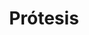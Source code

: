 ---
templateKey: specialties-page
language: es
title: Prótesis
redirects: /en/specialties/prosthodontics/

# Hero Section
hero:
  display: true
  type: default
  image: /img/hero-prosthodontics.jpg
  parallax: false
  title: >
    <span class="bebas" style="font-family:Bebas Neue Bold;color:white;font-weight:lighter">Prótesis</span>
  indicator: false
  halfSize: true

# Heading Section
specialtiesHeading:
  display: true
  img: /img/icon-prosthodontics.jpg
  content: Las consecuencias psicológicas asociadas a la ausencia de dientes generan mucha inseguridad en las personas y cambios conductuales capaces de limitar, e incluso destruir; sus relaciones sociales, afectivas y laborales.

# Aside section
paragraphSection:
  body: >
    <p>Es bien conocido que la integridad de las arcadas dentarias es factor clave para mantener el equilibrio y correcta función de todo el SISTEMA ESTOMATOGNÁTICO conformado por <em>dientes, maxilares, músculos masticatorios y articulaciones temporomandibulares. </em><strong> Si se pierden uno o varios dientes y no son reemplazados a la brevedad, las piezas vecinas a los espacios vacíos se inclinan y desplazan hacia ellos alterando la oclusión y función masticatoria.  </strong>Además, pueden empezar a aparecer nuevos espacios entre los dientes anteriores <i>(diastemas)</i> que comprometen seriamente la estética dental.</p><p> <strong>La Prostodoncia es sin duda una de las Especialidades con más campo de acción dentro de la Odontología actual. </strong> Puede abarcar desde la reconstrucción de un solo diente parcialmente destruido hasta la REHABILITACIÓN COMPLETA bimaxilar en pacientes totalmente edéntulos.</p><p>Dentro del arsenal protésico a nuestra disposición encontramos las conocidas y populares dentaduras removibles, las prótesis fijas convencionales y las  <strong> sofisticadas prótesis implantosoportadas. </strong> Sin discusión alguna, estas últimas son en la actualidad, en todos sus tipos y versiones; las de primera elección. Aunque la función ha sido tradicionalmente el objetivo primordial del Prostodoncista, hoy en día la estética tiene igual relevancia y las tendencias nos han llevado a confeccionar  <strong>aparatos totalmente estéticos y libres de metal </strong> como las prótesis flexibles de nylon termoplástico por inyección tipo Valplast y las  <strong>impresionantes coronas y dentaduras de Zirconio o de Disilicato de Litio  </strong>elaboradas con TECNOLOGÍA COMPUTARIZADA CAD-CAM.</p><p>Dicho lo anterior, no es difícil comprender  <strong>la importancia que tiene la participación de un Especialista, </strong> de un Prostodoncista que garantice el éxito estético y funcional de su tratamiento restaurador, que verdaderamente esté en capacidad de diseñar y fabricar dispositivos protésicos que le permitan hablar, comer y sonreír con comodidad y sin ningún tipo de limitación.</p> 
  image: /img/aside-prosthodontics.jpg

# Quote Section
quote:
  title: ''
  body: >
    Nuestra misión consiste en difundir los beneficios de la salud oral y promover el poder emocional de una bella sonrisa, de modo que todos los pacientes puedan disfrutar al máximo de la Odontología, del éxito y de la vida en general.
  author: Dra. Filomena Montemurro Tafuri
  footer:
    position: Prostodoncista
    clinic: DENTAL VIP, Especialidades Odontológicas s.c.

# Parallax Section
plainParallax:
  image: /img/parallax-prosthodontics.jpg

# Faq Section
faq:
  title:  Preguntas Frecuentes
  blocks:
    - questions:

      - question: ¿Qué es una prótesis dental?
        answer: >
          <p>Es un dispositivo anatómico que simula o contiene dientes artificiales que sustituyen a las coronas de los dientes naturales muy destruidos, ausentes o perdidos. Según su extensión pueden ser individuales, parciales o totales; y según su soporte y retención, fijas o removibles.</p>
      - question: ¿Por qué es tan importante la salud de las encías para cualquier dispositivo protésico?
        answer: >
          <p>La durabilidad de cualquier tipo de prótesis va a depender de su integridad estructural y de la salud de sus pilares. Indistintamente de que sean soportadas por dientes naturales, muñones o implantes dentales, se encuentran todos anclados y retenidos por los tejidos periodontales de soporte; por el tejido óseo y encía principalmente. Si no hay buena higiene, podrían infectarse, inflamarse, reabsorberse el hueso alveolar, aflojarse y caerse los pilares; para finalmente, perderse prematuramente la prótesis dental.</p>
      - question: ¿Cuánto tiempo toma confeccionar una prótesis dental?
        answer: >
          <p>Depende mucho del caso y tipo de prótesis. Los lapsos pueden variar desde 2 o 3 días para las provisionales hasta los 6 o 7 meses para las que se fabrican sobre implantes, claro está, tomando en consideración el período de oseointegración. Por norma general y en condiciones normales, 3 semanas es el lapso de tiempo promedio necesario para hacer pruebas y culminar la gran mayoría de nuestras restauraciones definitivas, sean fijas o removibles.</p>
      - question: ¿Cómo es una prótesis removible convencional?
        answer: >
          <p>Son dispositivos de “quita y pon” que pueden ser insertados y retirados por el propio paciente, se apoyan sobre la mucosa bucal, y si son parciales, se retienen con ganchos que rodean a algunos dientes naturales. Suelen ser elaboradas con aleaciones metálicas de cromo-cobalto, resina acrílica termopolimerizable y nylon termoplástico por inyección. Por sus grandes limitaciones estéticas y funcionales solo las indicamos como estructuras provisionales o de transición en rehabilitaciones extensas, o definitivas, solo en aquellos casos donde de verdad no aplique otra alternativa.</p>
      - question: ¿Qué cuidados hay que tener con una dentadura de este tipo?
        answer: >
          <p>Controles profesionales periódicos e higiene bucal escrupulosa para evitar enfermedades periodontales y caries en los dientes pilares, particularmente en las zonas donde se apoyan los ganchos. Es además necesario limpiar la prótesis después de cada comida, empleando para ello un cepillo de cerdas suaves y pasta de dientes. Recomendamos siempre retirar la dentadura para dormir, de modo que la mucosa bucal de soporte tenga oportunidad de revascularización y regeneración, fenómenos biológicos esenciales para prevenir la aparición y recurrencia de lesiones inflamatorias, degenerativas o infecciosas.</p>
      - question: ¿Cuándo se debe reemplazar una dentadura “quita y pon”?
        answer: >
          <p>Cuando se fracture alguno de sus componentes estructurales, cuando se pierda algún pilar, cuando sea notable la reabsorción del hueso basal que la soporta o cuando sus ajustes periódicos necesarios no sean capaces de garantizar su estabilidad y retención. Debemos entender que las dentaduras removibles tradicionales son muy pobres desde el punto de vista biomecánico, generan siempre fuerzas indeseables sobre sus dientes pilares y causan reabsorción de sus tejidos de soporte, circunstancias todas que limitan considerablemente su longevidad o vida útil.</p>
      - question: ¿Cómo es una prótesis fija dentosoportada?
        answer: >
          <p>La prótesis fija clásica va cementada a los dientes naturales remanentes, previamente desgastados y convertidos en muñones. Usualmente constan de un núcleo metálico recubierto de porcelana, aunque en la actualidad es posible confeccionarlas de pura cerámica o sobre un núcleo de color blanco a base de zirconio. Generalmente se indican, por su mayor naturalidad y translucidez, las estructuras totalcerámicas para los dientes anteriores y, por su mayor resistencia, las de núcleo metálico para los posteriores.</p>
      - question: ¿Qué es un muñón?
        answer: >
          <p>Es un diente natural que ha sido tallado y desgastado para servir de pilar a una corona o prótesis fija convencional. Cuando la estructura dental remanente sea escasa o se encuentre debilitada, será necesario confeccionar un “muñón artificial” que consta de dos porciones, un perno radicular que va alojado en el interior del conducto radicular (previamente endodonciado y desobturado) y una porción coronal que reemplaza a la dentina perdida y refuerza a la existente. Los muñones artificiales pueden ser elaborados con materiales a base de fibra de vidrio o mediante la fundición y colado de aleaciones metálicas de alta resistencia.</p>
      - question: ¿Y el tallado de muñones no daña los dientes?
        answer: >
          <p>Depende del caso. Si los dientes están ya muy cariados o fracturados, por el contrario, el tallado y posterior reconstrucción del muñón los reforzará, permitirá su restauración estética y garantizará su permanencia en boca. Diferente sería si tuviéramos que tallar dientes completamente sanos con la única finalidad de reponer otros ausentes mediante prótesis fija convencional. Hoy en día la principal ventaja de los implantes dentales es que nos permiten conservar intactos los dientes vecinos a los espacios edéntulos.</p>
      - question: ¿Es siempre necesario realizar una endodoncia antes de tallar un muñón?
        answer: >
          <p>No siempre, pero sí en la gran mayoría de los casos. El fresado mecánico aplicado a un diente vital para desgastarlo y convertirlo en muñón constituye una gran agresión física y genera tanta fricción y calor que usualmente, y al corto o mediano plazo, causa inflamación irreversible, degeneración y muerte de su tejido pulpar; acompañada siempre de sensibilidad extrema y dolor. Tal condición pondría en riesgo a las restauraciones fijas definitivas, ya que habría entonces que desprenderlas o perforarlas para endodonciar sus pilares. La endodoncia preventiva por razones protésicas es en la actualidad un criterio clínico de amplia aceptación a nivel mundial.</p>
    - questions:
      - question: ¿Cuántos tipos de porcelana se utilizan en prostodoncia fija?
        answer: >
          <p>Químicamente, las porcelanas o cerámicas dentales se pueden agrupar en tres grandes familias: feldespáticas, aluminosas y zirconiosas. Las feldespáticas de matriz vítrea (a base de feldespato y cuarzo) son las más estéticas pero más frágiles de todas, por lo que se utilizan principalmente para el recubrimiento de estructuras metálicas o cerámicas de base. Las aluminosas (con alto contenido de óxido de aluminio) son muy resistentes pero muy opacas y poco estéticas, por lo que en la actualidad se reservan únicamente para la confección de cofias y estructuras internas, siendo necesario recubrirlas con porcelanas de menor cantidad de alúmina para lograr un buen mimetismo con el diente natural. Las zirconiosas son las más novedosas y están compuestas por óxido de zirconio (ZrO2) altamente sinterizado, lo que las hace sumamente resistentes a la flexión y fractura, y por ende, los materiales idóneos para elaborar prótesis cerámicas en zonas de alto compromiso mecánico. Sin embargo, y al igual que las aluminosas de alta resistencia, estas cerámicas son muy opacas (no tienen fase vítrea), y por ello se emplean únicamente para fabricar el núcleo de la restauración, es decir, deben recubrirse con porcelanas convencionales para lograr una buena estética.</p>
      - question: ¿Son las prótesis fijas para toda la vida?
        answer: >
          <p>Influyen tantos, pero tantos factores en la longevidad de una rehabilitación fija que ningún profesional está en capacidad de predecir, a ciencia cierta, su duración en años. Consideramos que en condiciones favorables, entre 15 y 20 años es en promedio el tiempo de vida útil para la gran mayoría de los casos. Una vez cumplido el ciclo, la rehabilitación podrá ser idealmente sustituida por implantes dentales, o en su defecto, replicada; siempre y cuando los pilares ofrezcan condiciones favorables para ello.</p>
      - question: ¿Qué cuidados hay que tener con una prótesis fija?
        answer: >
          <p>Higiene bucal escrupulosa, sentido común para evitar morder inapropiadamente objetos contundentes, uso permanente de una férula nocturna de protección y controles profesionales periódicos. Es fundamental, aparte del cepillado normal, el uso constante del cepillo interdental, hilo dental especial, enjuague e irrigador bucal. Un Waterpik® es el mejor complemento para la higiene oral de personas portadoras de Implantes Dentales, Prótesis Fija y Ortodoncia. Siempre recomendamos a nuestros pacientes un control de rutina cada 6 o 12 meses para dinamizar la férula y evaluar su condición periodontal, función oclusal, estabilidad, integridad y sellado marginal de las restauraciones.</p>
      - question: ¿Cómo es el hilo dental especial para prótesis?
        answer: >
          <p>Consta generalmente de 3 porciones. Un primer tramo rígido para poder insertarlo directamente por debajo de la prótesis, un segundo tramo esponjoso para limpiar alrededor de la restauración, entre pilares y entre los espacios interdentales y un tercer tramo sin cera para remover la placa del surco gingival.</p>
      - question: ¿Cómo es una prótesis implantoasistida o implantosoportada?
        answer: >
          <p>Es la que va retenida exclusivamente por implantes dentales. Existen varios tipos y básicamente se elaboran con los mismos materiales que las prótesis tradicionales. Estructuralmente son diseñadas bajo un sistema de macho y hembra, en el que los implantes alojan en su interior a los abutments o pilares protésicos y sobre estos, se ajustan, cementan o atornillan los dientes artificiales.</p>

      - question: ¿Por qué son mejores las prótesis sobre implantes dentales?
        answer: >
          <p>En esencia porque son estructuras totalmente independientes, autosuficientes y que más se aproximan al prototipo protésico ideal. No se apoyan ni retienen en los dientes naturales del paciente, no les comprometen, no les transmiten fuerzas nocivas ni sobrecargas funcionales, y en consecuencia; sustituyen los dientes perdidos sin ningún efecto negativo sobre los presentes, condición imposible de lograr con ningún tipo de prótesis convencional. Además, es la única alternativa fija para aquellas personas que hayan perdido todos o la mayor parte de sus dientes.</p>
      - question: ¿Cuántos tipos de prótesis sobre implantes hay?
        answer: >
          <p>A groso modo, 3 tipos: fijas de metal-porcelana o totalcerámica, híbridas de metal-acrílico o metal-porcelana y sobredentaduras removibles. En la sección de IMPLANTES podrá encontrar una descripción muy bien detallada de cada una de ellas y sus variantes.</p>
      - question: ¿Qué es mejor, trabajar sobre una raíz restaurable o colocar de una vez un implante dental?
        answer: >
          <p>Siempre que sea posible debemos conservar los dientes naturales. Aunque en la actualidad los implantes dentales representan una alternativa restauradora de gran calidad, jamás superarán las propiedades biológicas y expectativas funcionales de una pieza natural bien rehabilitada. Cuando un solo diente haya sufrido fractura o gran destrucción por caries de su corona clínica, pero conserve su raíz buena integridad, longitud favorable y adecuado soporte periodontal, será siempre preferible, y sin discusión alguna; su tratamiento y restauración con endodoncia, muñón artificial y corona de porcelana.</p>
      - question: Pero, ¿cómo saber si un diente natural puede ser exitosamente restaurado?
        answer: >
          <p>Estudiando el caso minuciosamente mediante examen intraoral, evaluación radiográfica y mucho criterio clínico. Todo dependerá de las condiciones periapicales que presente, de la cantidad de tejido dentario remanente, de su estado periodontal, de sus requerimientos estéticos, de su morfología radicular, de su localización en la arcada dental, de las cargas oclusales a que será expuesto y del hecho de si funcionará como corona individual o como pilar de puente fijo.</p>
      - question: ¿Pueden las prótesis convencionales ser reemplazadas por implantes dentales?
        answer: >
          <p>Por supuesto que sí, y es de hecho lo más recomendable para proteger los dientes naturales que permanezcan en boca, pero claro está; siempre y cuando el estado de salud general del paciente lo permita, contemos con suficiente hueso maxilar para la implantación pretendida y esté la persona dispuesta a hacer un nuevo esfuerzo y una nueva inversión en tiempo y dinero.</p>

# Clinic Cases
clinicCases:
  title: Prótesis - Casos Clínicos
  items:
    - image: /img/clinic-cases-prosthodontics-es-01-thumb.jpg
      title: > 
        <h6>Desgaste Dental Severo </h6>
    - image: /img/clinic-cases-prosthodontics-es-02-thumb.jpg
      title: >
        <h6>Reemplazo de Prótesis Parcial Fija</h6>
    - image: /img/clinic-cases-prosthodontics-es-03-thumb.jpg
      title: >
        <h6>Sustitución de Dentaduras Removibles</h6>
    - image: /img/clinic-cases-prosthodontics-es-04-thumb.jpg
      title: >
        <h6>Rehabilitación Oral Avanzada </h6>
    - image: /img/clinic-cases-prosthodontics-es-05-thumb.jpg
      title: >
        <h6>Dental Extreme Makeover </h6>
    - image: /img/clinic-cases-prosthodontics-es-06-thumb.jpg
      title: >
        <h6>Prótesis Fija Dentosoportada </h6>
    - image: /img/clinic-cases-prosthodontics-es-07-thumb.jpg
      title: >
        <h6>Diseño Cerámico con Tecnología CAD-CAM </h6>
    - image: /img/clinic-cases-prosthodontics-es-08-thumb.jpg
      title: >
        <h6>Ferulización por Enfermedad Periodontal </h6>
    - image: /img/clinic-cases-prosthodontics-es-09-thumb.jpg
      title: >
        <h6>Retratamiento Protésico </h6>
    - image: /img/clinic-cases-prosthodontics-es-10-thumb.jpg
      title: >
        <h6>Valplast®</h6>
    - image: /img/clinic-cases-prosthodontics-es-11-thumb.jpg 
      title: >
        <h6>Agenesia de Incisivos Laterales Superiores </h6>
    - image: /img/clinic-cases-prosthodontics-es-12-thumb.jpg
      title: >
        <h6>1ra Fase Restauradora en un Caso Complejo </h6>
    - image: /img/clinic-cases-prosthodontics-es-13-thumb.jpg
      title: >
        <h6>Coronas jacket de Porcelana </h6>
    - image: /img/clinic-cases-prosthodontics-es-14-thumb.jpg
      title: >
        <h6>Bruxismo Extremo </h6>
    - image: /img/clinic-cases-prosthodontics-es-15-thumb.jpg
      title: >
        <h6>Reconstrucción Estética y Funcional</h6>
    - image: /img/clinic-cases-prosthodontics-es-16-thumb.jpg
      title: >
        <h6>Sistema Cerámico IPS E-MAX® CAD </h6>
    - image: /img/clinic-cases-prosthodontics-es-17-thumb.jpg
      title: >
        <h6>All-on-four </h6>
    - image: /img/clinic-cases-prosthodontics-es-18-thumb.jpg
      title: >
        <h6>Rehabilitación Mixta </h6>
    - image: /img/clinic-cases-prosthodontics-es-19-thumb.jpg
      title: >
        <h6>Coronas Sobre Implantes Dentales </h6>
    - image: /img/clinic-cases-prosthodontics-es-20-thumb.jpg
      title: >
        <h6>Corona de Disilicato en Incisivo Central </h6>
    - image: /img/clinic-cases-prosthodontics-es-21-thumb.jpg
      title: >
        <h6>Dentadura Total Mucosoportada Superior</h6>
  lightbox:
    placeholder: ''
    type: ''
    images: 
      - image: /img/clinic-cases-prosthodontics-es-01.jpg
      - image: /img/clinic-cases-prosthodontics-es-02.jpg
      - image: /img/clinic-cases-prosthodontics-es-03.jpg
      - image: /img/clinic-cases-prosthodontics-es-04.jpg
      - image: /img/clinic-cases-prosthodontics-es-05.jpg
      - image: /img/clinic-cases-prosthodontics-es-06.jpg
      - image: /img/clinic-cases-prosthodontics-es-07.jpg
      - image: /img/clinic-cases-prosthodontics-es-08.jpg
      - image: /img/clinic-cases-prosthodontics-es-09.jpg
      - image: /img/clinic-cases-prosthodontics-es-10.jpg
      - image: /img/clinic-cases-prosthodontics-es-11.jpg
      - image: /img/clinic-cases-prosthodontics-es-12.jpg
      - image: /img/clinic-cases-prosthodontics-es-13.jpg
      - image: /img/clinic-cases-prosthodontics-es-14.jpg
      - image: /img/clinic-cases-prosthodontics-es-15.jpg
      - image: /img/clinic-cases-prosthodontics-es-16.jpg
      - image: /img/clinic-cases-prosthodontics-es-17.jpg
      - image: /img/clinic-cases-prosthodontics-es-18.jpg
      - image: /img/clinic-cases-prosthodontics-es-19.jpg
      - image: /img/clinic-cases-prosthodontics-es-20.jpg
      - image: /img/clinic-cases-prosthodontics-es-21.jpg
# Responsive Aside Paragraphs
asides:
  display: true
  sections:
    - align: right
      title: >
        <h3 style="color:#333;font-family:'Bebas Neue Bold'">¡All Ceramic... All You Need!</h3>
      content: >
        <p style="font-weight:400">Un sistema que nos permite seleccionar el material de cerámica sin metal más apropiado para cada situación, en función de la indicación inicial y requerimientos de resistencia. Disilicato de Litio para restauraciones individuales y Óxido de Zirconio para estructuras extensas.</p>
      image: /img/sections-prosthodontics-ceramic.jpg
      footer:
        display: true
        image:
          src: /img/sections-prosthodontics-icon-ceramic.jpg  
          display: true
        button:
          text: ''
          to: ''
          display: false
    - align: left
    
      title: >
        <h3 style="color:#333;font-family:'Bebas Neue Bold'">Tipos de Prótesis Dental</h3>
      content: >
        <p  style="font-weight:400">Parciales y totales, fijas y removibles, convencionales e implantoasistidas, acrílicas y de porcelana. Múltiples son las alternativas para sustituir los dientes que lamentablemente se hayan perdido, o que sea imposible conservar por más tiempo en boca.</p>
      image: /img/sections-prosthodontics-prosthesis-types.jpg
      footer:
        display: true
        image:
          src: /img/sections-prosthodontics-prosthesis-types.jpg
          display: false
        button:
          text: Más Información 
          to: '/'
          display: true
    - align: right
      title: >
        <h3 style="color:#333;font-family:'Bebas Neue Bold'">Tecnología CAD-CAM</h3>
      content: >
        <p  style="font-weight:400">Es la tecnología más innovadora disponible en prótesis fija y supone un gran adelanto con relación a la odontología convencional. La empleamos para fabricar incrustaciones de porcelana, coronas y puentes, prótesis sobre implantes y en otros tratamientos restauradores indirectos.</p>
      image: /img/sections-prosthodontics-cad-cam.png
      footer:
        display: true
        image:
          src: /img/sections-icons-aesthetic-dentistry.jpg
          display: false
        button:
          text: Más Información 
          to: '/'
          display: true
  
# Testimonial Section
lightQuote:
  color: '#ededed'
  display: true
  img:
    ld: /img/quotes-prosthodontics.jpg
    pt: /img/quotes-prosthodontics-portrait.jpg
  content: ME DESCUIDÉ MUCHOS AÑOS Y MIS DIENTES ERAN UN VERDADERO DESASTRE. NECESITÉ EXTRACCIONES,ALGUNAS ENDODONCIAS, IMPLANTES Y VARIAS CORONAS DE ZIRCONIO. AUNQUE EL TRATAMIENTO DURÓ CASI 6 MESES,LOS ESPECIALISTAS PRÁCTICAMENTE REHICIERON MI BOCA. "

# Contact Form
form:
  title: ¡Consúltenos Ahora Mismo!
  img: /img/parallax-form-specialties.png

# Procedures Section
procedures:
  display: true
  title: ¡Dele a su Salud el Valor que se Merece!
  procedures:
    - title: Instalaciones
      to: /la-clinica/instalaciones/
      img: /img/procedures-facilities.jpg
    - title: Tecnología
      to: /la-clinica/tecnologia/
      img: /img/procedures-technology.jpg
    - title: Profesionales
      to:  /profesionales/
      img: /img/procedures-professionals.png
---